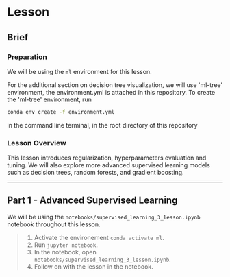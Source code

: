 # Lesson

## Brief

### Preparation

We will be using the `ml` environment for this lesson. 

For the additional section on decision tree visualization, we will use 'ml-tree' environment, the environment.yml is attached in this repository. To create the 'ml-tree' environment, run 
```bash
conda env create -f environment.yml
```
in the command line terminal, in the root directory of this repository

### Lesson Overview

This lesson introduces regularization, hyperparameters evaluation and tuning. We will also explore more advanced supervised learning models such as decision trees, random forests, and gradient boosting.

---

## Part 1 - Advanced Supervised Learning

We will be using the `notebooks/supervised_learning_3_lesson.ipynb` notebook throughout this lesson.

> 1. Activate the environement `conda activate ml`.
> 2. Run `jupyter notebook`.
> 3. In the notebook, open `notebooks/supervised_learning_3_lesson.ipynb`.
> 4. Follow on with the lesson in the notebook.

